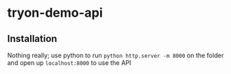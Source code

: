 # tryon-demo-api

## Installation
Nothing really; use python to run `python http.server -m 8000` on the folder and open up `localhost:8000` to use the API
